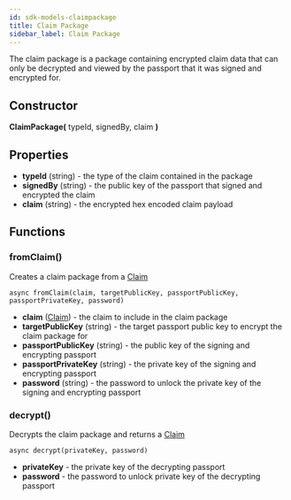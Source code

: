 ```yaml
---
id: sdk-models-claimpackage
title: Claim Package
sidebar_label: Claim Package
---
```

The claim package is a package containing encrypted claim data that can only be decrypted and viewed by the passport that it was signed and encrypted for.

## Constructor
**ClaimPackage(** typeId, signedBy, claim **)**

## Properties
- **typeId** (string) - the type of the claim contained in the package
- **signedBy** (string) - the public key of the passport that signed and encrypted the claim
- **claim** (string) - the encrypted hex encoded claim payload

## Functions
### fromClaim()
Creates a claim package from a <a href='sdk-models-claim'>Claim</a>
```
async fromClaim(claim, targetPublicKey, passportPublicKey, passportPrivateKey, password)
```
- **claim** (<a href='sdk-models-claim'>Claim</a>) - the claim to include in the claim package
- **targetPublicKey** (string) - the target passport public key to encrypt the claim package for
- **passportPublicKey** (string) - the public key of the signing and encrypting passport
- **passportPrivateKey** (string) - the private key of the signing and encrypting passport
- **password** (string) - the password to unlock the private key of the signing and encrypting passport

### decrypt()
Decrypts the claim package and returns a <a href='sdk-models-claim'>Claim</a>
```
async decrypt(privateKey, password)
```
- **privateKey** - the private key of the decrypting passport
- **password** - the password to unlock private key of the decrypting passport